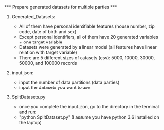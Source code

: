 *** Prepare generated datasets for multiple parties ***
1. Generated_Datasets: 
    - All of them have personal identifiable features (house number, zip code, date of birth and sex)
    - Except personal identifiers, all of them have 20 generated variables + one target variable
    - Datasets were generated by a linear model (all features have linear relation with target variable)
    - There are 5 different sizes of datasets (csv): 5000, 10000, 30000, 50000,  and 100000 records 

2. input.json: 
    - input the number of data partitions (data parties)
    - input the datasets you want to use

3. SplitDatasets.py
    - once you complete the input.json, go to the directory in the terminal and run:
    - "python SplitDataset.py" (I assume you have python 3.6 installed on the laptop)
